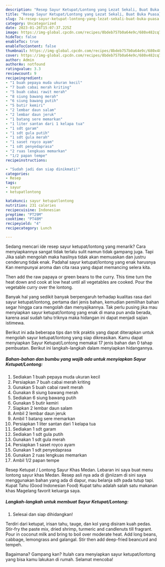 ```yaml
---
description: "Resep Sayur Ketupat/Lontong yang Lezat Sekali, Buat Buka Puasa}"
title: "Resep Sayur Ketupat/Lontong yang Lezat Sekali, Buat Buka Puasa}"
slug: 74-resep-sayur-ketupat-lontong-yang-lezat-sekali-buat-buka-puasa
category: Uncategorized
date: 2023-01-26T15:07:37.225Z
image: https://img-global.cpcdn.com/recipes/8bdeb757b0a64e9c/680x482cq70/sayur-ketupatlontong-foto-resep-utama.jpg
hideToc: false
enableToc: true
enableTocContent: false
thumbnail: https://img-global.cpcdn.com/recipes/8bdeb757b0a64e9c/680x482cq70/sayur-ketupatlontong-foto-resep-utama.jpg
cover: https://img-global.cpcdn.com/recipes/8bdeb757b0a64e9c/680x482cq70/sayur-ketupatlontong-foto-resep-utama.jpg
author: Admin
authorAv: notfound
ratingvalue: 3.3
reviewcount: 9
recipeingredient:
- "1 buah pepaya muda ukuran kecil"
- "7 buah cabai merah kriting"
- "5 buah cabai rawit merah"
- "8 siung bawang merah"
- "6 siung bawang putih"
- "5 butir kemiri"
- "2 lembar daun salam"
- "2 lembar daun jeruk"
- "1 batang sere memarkan"
- "1 liter santan dari 1 kelapa tua"
- "1 sdt garam"
- "1 sdt gula putih"
- "1 sdt gula merah"
- "1 saset royco ayam"
- "1 sdt penyedaprasa"
- "2 ruas lengkuas memarkan"
- "1/2 papan tempe"
recipeinstructions:

- "Sudah jadi dan siap dinikmati!"
categories:
- Resep
tags:
- sayur
- ketupatlontong

katakunci: sayur ketupatlontong 
nutrition: 231 calories
recipecuisine: Indonesian
preptime: "PT29M"
cooktime: "PT48M"
recipeyield: "4"
recipecategory: Lunch

---
```



Sedang mencari ide resep sayur ketupat/lontong yang menarik? Cara menyiapkannya sangat tidak terlalu sulit namun tidak gampang juga. Tapi Jika salah mengolah maka hasilnya tidak akan memuaskan dan justru cenderung tidak enak. Padahal sayur ketupat/lontong yang enak harusnya Kan mempunyai aroma dan cita rasa yang dapat memancing selera kita.


Then add the raw papaya or green beans to the curry. This time turn the heat down and cook at low heat until all vegetables are cooked. Pour the vegetable curry over the lontong.

Banyak hal yang sedikit banyak berpengaruh terhadap kualitas rasa dari sayur ketupat/lontong, pertama dari jenis bahan, kemudian pemilihan bahan segar hingga cara mengolah dan menyajikannya. Tak perlu pusing jika mau menyiapkan sayur ketupat/lontong yang enak di mana pun anda berada, karena asal sudah tahu triknya maka hidangan ini dapat menjadi sajian istimewa.


Berikut ini ada beberapa tips dan trik praktis yang dapat diterapkan untuk mengolah sayur ketupat/lontong yang siap dikreasikan. Kamu dapat menyiapkan Sayur Ketupat/Lontong memakai 17 jenis bahan dan 0 tahap pembuatan. Berikut ini langkah-langkah dalam menyiapkan hidangannya.

<!--inarticleads1-->

##### Bahan-bahan dan bumbu yang wajib ada untuk menyiapkan Sayur Ketupat/Lontong:

1. Sediakan 1 buah pepaya muda ukuran kecil
1. Persiapkan 7 buah cabai merah kriting
1. Gunakan 5 buah cabai rawit merah
1. Gunakan 8 siung bawang merah
1. Sediakan 6 siung bawang putih
1. Gunakan 5 butir kemiri
1. Siapkan 2 lembar daun salam
1. Ambil 2 lembar daun jeruk
1. Ambil 1 batang sere memarkan
1. Persiapkan 1 liter santan dari 1 kelapa tua
1. Sediakan 1 sdt garam
1. Sediakan 1 sdt gula putih
1. Gunakan 1 sdt gula merah
1. Persiapkan 1 saset royco ayam
1. Gunakan 1 sdt penyedaprasa
1. Gunakan 2 ruas lengkuas memarkan
1. Ambil 1/2 papan tempe


Resep Ketupat / Lontong Sayur Khas Medan. Lebaran ini saya buat menu lontong sayur khas Medan. Resep asli nya ada di @niizam di sini saya menggunakan bahan yang ada di dapur, mau belanja sdh pada tutup tapi. Kupat Tahu (Good Indonesian Food) Kupat tahu adalah salah satu makanan khas Magelang favorit keluarga saya. 

<!--inarticleads2-->

##### Langkah-langkah untuk membuat Sayur Ketupat/Lontong:


1. Selesai dan siap dihidangkan!

Terdiri dari ketupat, irisan tahu, tauge, dan kol yang disiram kuah pedas. Stir-fry the paste mix, dried shrimp, turmeric and candlenuts till fragrant. Pour in coconut milk and bring to boil over moderate heat. Add long beans, cabbage, lemongrass and galangal. Stir then add deep-fried beancurd and tempeh. 

Bagaimana? Gampang kan? Itulah cara menyiapkan sayur ketupat/lontong yang bisa kamu lakukan di rumah. Selamat mencoba!
